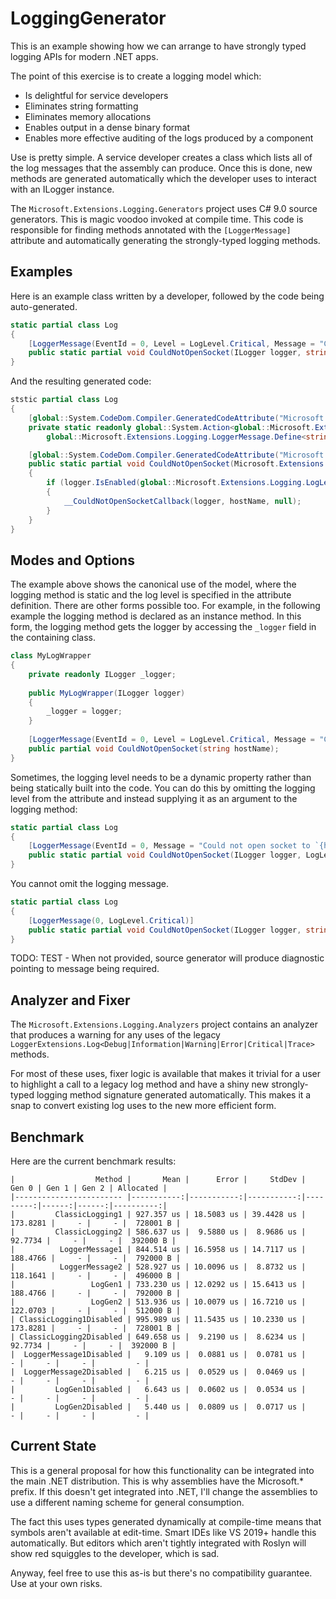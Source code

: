 ﻿# LoggingGenerator

This is an example showing how we can arrange to have strongly typed logging APIs for modern .NET apps.

The point of this exercise is to create a logging model which:

* Is delightful for service developers
* Eliminates string formatting
* Eliminates memory allocations
* Enables output in a dense binary format
* Enables more effective auditing of the logs produced by a component

Use is pretty simple. A service developer creates a class which lists all of the log messages that the assembly can produce.
Once this is done, new methods are generated automatically which the developer uses to interact with an ILogger instance. 

The `Microsoft.Extensions.Logging.Generators` project uses C# 9.0 source generators. This is magic voodoo invoked at compile time. This code is
responsible for finding methods annotated with the `[LoggerMessage]` attribute and automatically generating the strongly-typed
logging methods.

## Examples

Here is an example class written by a developer, followed by the code being auto-generated.

```csharp
static partial class Log
{
    [LoggerMessage(EventId = 0, Level = LogLevel.Critical, Message = "Could not open socket to `{hostName}`")]
    public static partial void CouldNotOpenSocket(ILogger logger, string hostName);
}
```

And the resulting generated code:


```csharp
ststic partial class Log
{
    [global::System.CodeDom.Compiler.GeneratedCodeAttribute("Microsoft.Extensions.Logging.Generators", "1.0.0.0")]
    private static readonly global::System.Action<global::Microsoft.Extensions.Logging.ILogger, string, global::System.Exception?> __CouldNotOpenSocketCallback =
        global::Microsoft.Extensions.Logging.LoggerMessage.Define<string>(global::Microsoft.Extensions.Logging.LogLevel.Critical, new global::Microsoft.Extensions.Logging.EventId(0, nameof(CouldNotOpenSocket)), "Could not open socket to `{hostName}`"); 

    [global::System.CodeDom.Compiler.GeneratedCodeAttribute("Microsoft.Extensions.Logging.Generators", "1.0.0.0")]
    public static partial void CouldNotOpenSocket(Microsoft.Extensions.Logging.ILogger logger, string hostName)
    {
        if (logger.IsEnabled(global::Microsoft.Extensions.Logging.LogLevel.Critical))
        {
            __CouldNotOpenSocketCallback(logger, hostName, null);
        }
    }
}
```

## Modes and Options

The example above shows the canonical use of the model, where the logging method is static and the log level is specified in the attribute definition.
There are other forms possible too. For example, in the following example the logging method is declared as an instance method. In this
form, the logging method gets the logger by accessing the `_logger` field in the containing class.

```csharp
class MyLogWrapper
{
    private readonly ILogger _logger;
    
    public MyLogWrapper(ILogger logger)
    {
        _logger = logger;
    }
    
    [LoggerMessage(EventId = 0, Level = LogLevel.Critical, Message = "Could not open socket to `{hostName}`")]
    public partial void CouldNotOpenSocket(string hostName);
}
```

Sometimes, the logging level needs to be a dynamic property rather than being statically built into the code. You can do this by omitting the logging level
from the attribute and instead supplying it as an argument to the logging method:

```csharp
static partial class Log
{
    [LoggerMessage(EventId = 0, Message = "Could not open socket to `{hostName}`")]
    public static partial void CouldNotOpenSocket(ILogger logger, LogLevel level, string hostName);
}
```

You cannot omit the logging message.

```csharp
static partial class Log
{
    [LoggerMessage(0, LogLevel.Critical)]
    public static partial void CouldNotOpenSocket(ILogger logger, string hostName);
}
```

TODO: TEST - When not provided, source generator will produce diagnostic pointing to message being required.

## Analyzer and Fixer

The `Microsoft.Extensions.Logging.Analyzers` project contains an analyzer that produces a warning
for any uses of the legacy `LoggerExtensions.Log<Debug|Information|Warning|Error|Critical|Trace>` 
methods.

For most of these uses, fixer logic is available that makes it trivial for a user to highlight
a call to a legacy log method and have a shiny new strongly-typed logging method signature 
generated automatically. This makes it a snap to convert existing log uses to the new more
efficient form.

## Benchmark

Here are the current benchmark results:

```plain
|                  Method |       Mean |      Error |     StdDev |    Gen 0 | Gen 1 | Gen 2 | Allocated |
|------------------------ |-----------:|-----------:|-----------:|---------:|------:|------:|----------:|
|         ClassicLogging1 | 927.357 us | 18.5083 us | 39.4428 us | 173.8281 |     - |     - |  728001 B |
|         ClassicLogging2 | 586.637 us |  9.5880 us |  8.9686 us |  92.7734 |     - |     - |  392000 B |
|          LoggerMessage1 | 844.514 us | 16.5958 us | 14.7117 us | 188.4766 |     - |     - |  792000 B |
|          LoggerMessage2 | 528.927 us | 10.0096 us |  8.8732 us | 118.1641 |     - |     - |  496000 B |
|                 LogGen1 | 733.230 us | 12.0292 us | 15.6413 us | 188.4766 |     - |     - |  792000 B |
|                 LogGen2 | 513.936 us | 10.0079 us | 16.7210 us | 122.0703 |     - |     - |  512000 B |
| ClassicLogging1Disabled | 995.989 us | 11.5435 us | 10.2330 us | 173.8281 |     - |     - |  728001 B |
| ClassicLogging2Disabled | 649.658 us |  9.2190 us |  8.6234 us |  92.7734 |     - |     - |  392000 B |
|  LoggerMessage1Disabled |   9.109 us |  0.0881 us |  0.0781 us |        - |     - |     - |         - |
|  LoggerMessage2Disabled |   6.215 us |  0.0529 us |  0.0469 us |        - |     - |     - |         - |
|         LogGen1Disabled |   6.643 us |  0.0602 us |  0.0534 us |        - |     - |     - |         - |
|         LogGen2Disabled |   5.440 us |  0.0809 us |  0.0717 us |        - |     - |     - |         - |
```

## Current State

This is a general proposal for how this functionality can be integrated into the main .NET distribution. This is why
assemblies have the Microsoft.* prefix. If this doesn't get integrated into .NET, I'll change the assemblies to use
a different naming scheme for general consumption.

The fact this uses types generated dynamically at compile-time means
that symbols aren't available at edit-time. Smart IDEs like VS 2019+
handle this automatically. But editors which aren't tightly integrated
with Roslyn will show red squiggles to the developer, which is sad.

Anyway, feel free to use this as-is but there's no compatibility guarantee. Use at your own risks.
